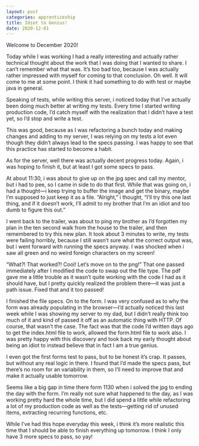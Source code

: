 ```yaml
---
layout: post 
categories: apprenticeship
title: Idiot to Genius!
date: 2020-12-01
---
```


Welcome to December 2020!  

Today while I was working I had a really interesting and actually rather technical thought about the work that I was doing that I wanted to share.  I can’t remember what that was.  It’s too bad too, because I was actually rather impressed with myself for coming to that conclusion.  Oh well.  It will come to me at some point.  I think it had something to do with test or maybe java in general.

Speaking of tests, while writing this server, i noticed today that I’ve actually been doing much better at writing my tests.  Every time I started writing production code, I’d catch myself with the realization that I didn’t have a test yet, so I’d stop and write a test.

This was good, because as I was refactoring a bunch today and making changes and adding to my server, I was relying on my tests a lot even though they didn’t always lead to the specs passing.  I was happy to see that this practice has started to become a habit.  

As for the server, well there was actually decent progress today.  Again, i was hoping to finish it, but at least I got some specs to pass.

At about 11:30, i was about to give up on the jpg spec and call my mentor, but i had to pee, so I came in side to do that first.  While that was going on, i had a thought—i keep trying to buffer the image and get the binary, maybe I’m supposed to just keep it as a file.  “Alright,” i thought, “I’ll try this one last thing, and if it doesn’t work, I’ll admit to my brother that I’m an idiot and too dumb to figure this out.”  

I went back to the trailer, was about to ping my brother as I’d forgotten my plan in the ten second walk from the house to the trailer, and then remembered to try this new plan.  It took about 3 minutes to write, my tests were failing horribly, because I still wasn’t sure what the correct output was, but i went forward with running the specs anyway.  I was shocked when i saw all green and no weird foreign characters on my screen!

“What?!  That worked?!  Cool!  Let’s move on to the png!”  That one passed immediately after I modified the code to swap out the file type.  The pdf gave me a little trouble as it wasn’t quite working with the code I had as it should have, but I pretty quickly realized the problem there—it was just a path issue.  Fixed that and it too passed!

I finished the file specs.  On to the form.  I was very confused as to why the form was already populating in the browser—I’d actually noticed this last week while I was showing my server to my dad, but I didn’t really think too much of it and kind of passed it off as an automatic thing with HTTP.  Of course, that wasn’t the case.  The fact was that the code I’d written days ago to get the index.html file to work, allowed the form.html file to work also.  I was pretty happy with this discovery and took back my early thought about being an idiot to instead believe that in fact I am a true genius.  

I even got the first forms test to pass, but to be honest it’s crap.  It passes, but without any real logic in there.  I found that I’d made the specs pass, but there’s no room for an variability in them, so I’ll need to improve that and make it actually usable tomorrow.  

Seems like a big gap in time there form 1130 when i solved the jpg to ending the day with the form.  I’m really not sure what happened to the day, as I was working pretty hard the whole time, but I did spend a little while refactoring a lot of my production code as well as the tests—getting rid of unused items, extracting recurring functions, etc.  

While I’ve had this hope everyday this week, i think it’s more realistic this time that I should be able to finish everything up tomorrow.  I think I only have 3 more specs to pass, so yay!

